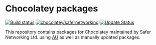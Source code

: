# Chocolatey packages

[![Build status](https://ci.appveyor.com/api/projects/status/a6vdnxjuqp27v3c9?svg=true)](https://ci.appveyor.com/project/safernetworking/chocolatey-packages)
[![chocolatey/safernetworking](https://img.shields.io/badge/chocolatey-profile-bc7100.svg?longCache=true)](https://chocolatey.org/profiles/safernetworking)
[![Update Status](https://img.shields.io/badge/update-status-blue.svg?longCache=true)](https://gist.github.com/d1rkb/288066f2dc4f6de8951c7a470df92295)

This repository contains packages for Chocolatey maintained by Safer Networking Ltd. using [AU](https://chocolatey.org/packages/au) as well as manually updated packages.
